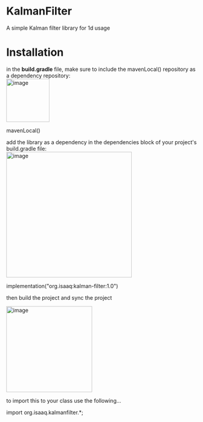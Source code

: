 # KalmanFilter
A simple Kalman filter library for 1d usage

# Installation

in the **build.gradle** file, make sure to include the mavenLocal() repository as a dependency repository: <br />
<img width="114" alt="image" src="https://github.com/IKKNIGHT/KalmanFilter/assets/76535471/96705caf-c755-4920-917c-e604a4269b14">

mavenLocal()

add the library as a dependency in the dependencies block of your project's build.gradle file: <br />
<img width="332" alt="image" src="https://github.com/IKKNIGHT/KalmanFilter/assets/76535471/327094d7-bd34-4e88-90ad-0aad05648479">

implementation("org.isaaq:kalman-filter:1.0")

then build the project and sync the project <br />

<img width="227" alt="image" src="https://github.com/IKKNIGHT/KalmanFilter/assets/76535471/02a8d677-251e-4996-abde-ed112f9e6e7d">


to import this to your class use the following...

import org.isaaq.kalmanfilter.*;




